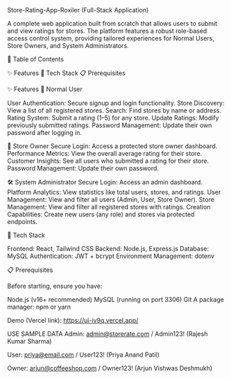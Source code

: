 Store-Rating-App-Roxiler (Full-Stack Application)

A complete web application built from scratch that allows users to submit and view ratings for stores. The platform features a robust role-based access control system, providing tailored experiences for Normal Users, Store Owners, and System Administrators.

📖 Table of Contents

✨ Features  🚀 Tech Stack  📋 Prerequisites



✨ Features
👤 Normal User

User Authentication: Secure signup and login functionality.
Store Discovery: View a list of all registered stores.
Search: Find stores by name or address.
Rating System: Submit a rating (1–5) for any store.
Update Ratings: Modify previously submitted ratings.
Password Management: Update their own password after logging in.

🏪 Store Owner
Secure Login: Access a protected store owner dashboard.
Performance Metrics: View the overall average rating for their store.
Customer Insights: See all users who submitted a rating for their store.
Password Management: Update their own password.

🛠️ System Administrator
Secure Login: Access an admin dashboard.
Platform Analytics: View statistics like total users, stores, and ratings.
User Management: View and filter all users (Admin, User, Store Owner).
Store Management: View and filter all registered stores with ratings.
Creation Capabilities: Create new users (any role) and stores via protected endpoints.

🚀 Tech Stack

Frontend: React, Tailwind CSS
Backend: Node.js, Express.js
Database: MySQL
Authentication: JWT + bcrypt
Environment Management: dotenv

📋 Prerequisites

Before starting, ensure you have:

Node.js (v16+ recommended)
MySQL (running on port 3306)
Git
A package manager: npm or yarn

Demo (Vercel link): https://ui-iv9q.vercel.app/


USE SAMPLE DATA 
Admin: admin@storerate.com / Admin123! (Rajesh Kumar Sharma)

User: priya@email.com / User123! (Priya Anand Patil)

Owner: arjun@coffeeshop.com / Owner123! (Arjun Vishwas Deshmukh)
